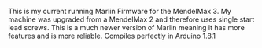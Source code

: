This is my current running Marlin Firmware for the MendelMax 3.  My machine was upgraded from a MendelMax 2 and therefore uses single start lead screws.  This is a much newer version of Marlin meaning it has more features and is more reliable.  Compiles perfectly in Arduino 1.8.1
